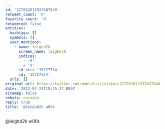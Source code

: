 ```yaml
---
id: '227852012937687040'
retweet_count: '0'
favorite_count: '0'
retweeted: false
entities:
  hashtags: []
  symbols: []
  user_mentions:
    - name: leighd2k
      screen_name: leighd2k
      indices:
        - '0'
        - '9'
      id_str: '15727554'
      id: '15727554'
  urls: []
original_url: https://twitter.com/benbalter/status/227852012937687040
date: '2012-07-24T19:45:27.000Z'
sitemap: false
robots: noindex
reply: true
title: '@leighd2k w00t.'
---
```


@leighd2k w00t.
